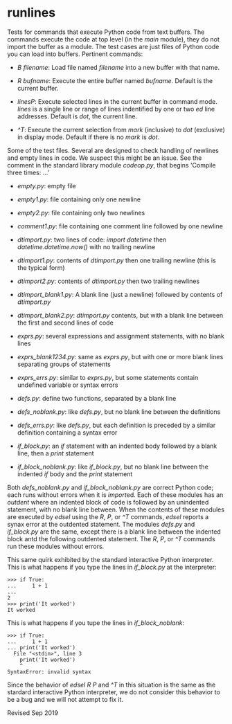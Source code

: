 runlines
========

Tests for commands that execute Python code from text buffers.
The commands execute the code at top level (in the *main* module),
they do not import the buffer as a module.
The test cases are just files of Python code you can load into buffers.
Pertinent commands:

- *B filename*: Load file named *filename* into a new buffer with that name.

- *R bufname*: Execute the entire buffer named *bufname*.
Default is the current buffer.

- *linesP*: Execute selected lines in the current buffer in
command mode.  *lines* is a single line or range of lines indentified by
one or two *ed* line addresses.  Default is *dot*, the current line.

- *^T*: Execute the current selection from *mark* (inclusive) to
*dot* (exclusive) in display mode.   Default if there is no *mark* is *dot*.

Some of the test files.  Several are designed to check handling of newlines 
and empty lines in code.  We suspect this might be an issue.  See
the comment in the standard library module *codeop.py*, that begins
'Compile three times: ...'

- *empty.py*: empty file

- *empty1.py*: file containing only one newline

- *empty2.py*: file containing only two newlines

- *comment1.py*: file containing one comment line followed by one newline

- *dtimport.py*: two lines of code: *import datetime* then
*datetime.datetime.now()* with no trailing newline

- *dtimport1.py*: contents of *dtimport.py* then one trailing newline
(this is the typical form)

- *dtimport2.py*: contents of *dtimport.py* then two trailing newlines

- *dtimport_blank1.py*: A blank line (just a newline) followed by contents of
*dtimport.py*

- *dtimport_blank2.py*: *dtimport.py* contents, but with a blank line between
the first and second lines of code

- *exprs.py*: several expressions and assignment statements, with no blank
lines

- *exprs_blank1234.py*: same as *exprs.py*, but with one or more blank lines
separating groups of statements

- *exprs_errs.py*: similar to *exprs.py*, but some statements contain undefined
variable or syntax errors

- *defs.py*: define two functions, separated by a blank line

- *defs_noblank.py*: like *defs.py*, but no blank line between the definitions

- *defs_errs.py*: like *defs.py*, but each definition is preceded by a similar
definition containing a syntax error

- *if_block.py*: an *if* statement with an indented body followed by a blank
line, then a *print* statement

- *if_block_noblank.py*: like *if_block.py*, but no blank line between the
indented *if* body and the *print* statement

Both *defs_noblank.py* and *if_block_noblank.py* are correct Python code;
each runs without errors when it is *import*ed.
Each of these modules has an *outdent* where an indented block of code is
followed by an unindented statement, with no blank line between.  When
the contents of these modules are executed by *edsel* using the
*R*, *P*, or *^T* commands, *edsel* reports a synax error at the outdented
statement.  The modules *defs.py* and *if_block.py* are the same, except there
is a blank line between the indented block antd the following outdented
statement.   The *R*, *P*, or *^T* commands run these modules without errors.

This same quirk exhibited by the standard interactive Python interpreter.
This is what happens if you type the lines in *if_block.py* at the interpreter:

    >>> if True:
    ...     1 + 1
    ...
    2
    >>> print('It worked')
    It worked

This is what happens if you tupe the lines in *if_block_noblank*:

    >>> if True:
    ...     1 + 1
    ... print('It worked')
      File "<stdin>", line 3
        print('It worked')
        ^
    SyntaxError: invalid syntax

Since the behavior of *edsel* *R* *P* and *^T* in this situation is the same
as the stardard interactive Python interpreter, we do not consider this
behavior to be a bug and we will not attempt to fix it.

Revised Sep 2019

